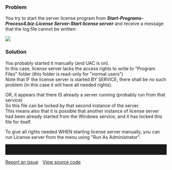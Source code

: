 ### Problem

You try to start the server license program from
***Start-Programs-Process4.biz-License Server-Start license server***
and receive a message that the log file cannot be written:

![](//images.ctfassets.net/utx1h0gfm1om/7qVuJCGBz288yMC6k8QOCC/d7895eb14404ec82428d2ba1643d7c2d/328004.png)

### Solution

You probably started it manually (and UAC is on).  
In this case, license server lacks the access rights to write to
"Program Files" folder (this folder is read-only for "normal users")  
Note that IF the license server is started BY SERVICE, there shall be no
such problem (in this case it will have all needed rights).

OR, it appears that there IS already a server running (probably run from
that service)  
So this file can be locked by that second instance of the server.  
This means also that it is possible that another instance of license
server had been already started from the Windows service, and it has
locked this file for itself.

To give all rights needed WHEN starting license server manually, you can
run License server from the menu using "Run As Administrator".


<hr style="padding-top:2rem" />
<a href="https://github.com/process4/docs/issues" target="_blank" class="bgw btn btn-primary btn-lg shadow-sm">Report an issue</a>
<a href="https://github.com/process4/docs" target="_blank" class="bgw btn btn-primary btn-lg shadow-sm" style="margin-left:10px;">View source code</a>